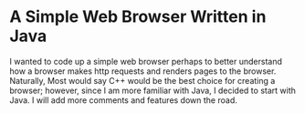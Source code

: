 A Simple Web Browser Written in Java
=============================
I wanted to code up a simple web browser perhaps to better understand how a browser
makes http requests and renders pages to the browser. Naturally, Most would say C++
would be the best choice for creating a browser; however, since I am more familiar
with Java, I decided to start with Java. I will add more comments and features down
the road.
